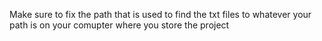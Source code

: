 Make sure to fix the path that is used to find the txt files to whatever your path is on your comupter where you store the project
